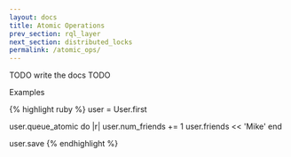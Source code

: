 ```yaml
---
layout: docs
title: Atomic Operations
prev_section: rql_layer
next_section: distributed_locks
permalink: /atomic_ops/
---
```


TODO write the docs TODO

Examples

{% highlight ruby %}
user = User.first

user.queue_atomic do |r|
  user.num_friends += 1
  user.friends << 'Mike'
end

user.save
{% endhighlight %}
